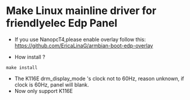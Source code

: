 # Make Linux mainline driver for friendlyelec Edp Panel

- If you use NanopcT4,please enable overlay follow this:
https://github.com/EricaLinaG/armbian-boot-edp-overlay

- How install ?
```
make install
```

- The K116E drm_display_mode 's clock not to 60Hz, reason unknown, if clock is 60Hz, panel will blank.
- Now only support K116E
